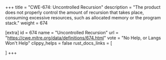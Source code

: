 +++
title = "CWE-674: Uncontrolled Recursion"
description	= "The product does not properly control the amount of recursion that takes place, consuming excessive resources, such as allocated memory or the program stack."
weight = 674

[extra]
id = 674
name = "Uncontrolled Recursion"
url = "https://cwe.mitre.org/data/definitions/674.html"
vote = "No Help, or Langs Won't Help"
clippy_helps = false
rust_docs_links = [
	
]
+++

